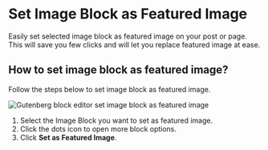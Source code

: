 # Set Image Block as Featured Image

Easily set selected image block as featured image on your post or page. This will save you few clicks and will let you replace featured image at ease.

## How to set image block as featured image?

Follow the steps below to set image block as featured image.

![Gutenberg block editor set image block as featured image](https://cldup.com/uKTzfKxBLi.gif)

1. Select the Image Block you want to set as featured image.
2. Click the dots icon to open more block options.
3. Click **Set as Featured Image**.